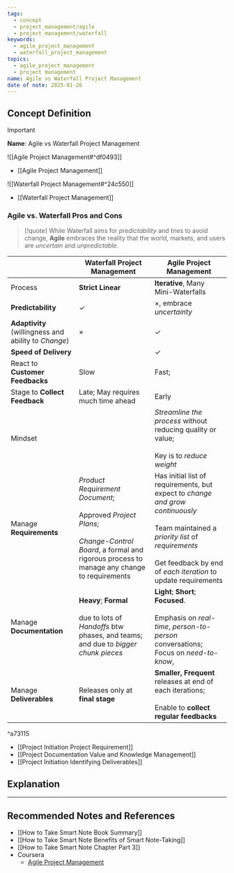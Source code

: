 ```yaml
---
tags:
  - concept
  - project_management/agile
  - project_management/waterfall
keywords:
  - agile_project_management
  - waterfall_project_management
topics:
  - agile_project_management
  - project management
name: Agile vs Waterfall Project Management
date of note: 2025-01-26
---
```


## Concept Definition

>[!important]
>**Name**: Agile vs Waterfall Project Management

![[Agile Project Management#^df0493]]

- [[Agile Project Management]]

![[Waterfall Project Management#^24c550]]

- [[Waterfall Project Management]]

### Agile vs. Waterfall Pros and Cons

>[!quote]
>While Waterfall aims for *predictability* and tries to avoid change, **Agile** embraces the reality that the world, markets, and users are *uncertain* and *unpredictable*.


|                                                      | **Waterfall Project Management**                                                                                                                                    | **Agile Project Management**                                                                                                                                                                                     |
| ---------------------------------------------------- | ------------------------------------------------------------------------------------------------------------------------------------------------------------------- | ---------------------------------------------------------------------------------------------------------------------------------------------------------------------------------------------------------------- |
| Process                                              | **Strict Linear**                                                                                                                                                   | **Iterative**, Many Mini-Waterfalls                                                                                                                                                                              |
| **Predictability**                                   | $\checkmark$                                                                                                                                                        | $\times$, embrace *uncertainty*                                                                                                                                                                                  |
| **Adaptivity** (willingness and ability to *Change*) | $\times$                                                                                                                                                            | $\checkmark$                                                                                                                                                                                                     |
| **Speed of Delivery**                                |                                                                                                                                                                     | $\checkmark$                                                                                                                                                                                                     |
| React to **Customer Feedbacks**                      | Slow                                                                                                                                                                | Fast;                                                                                                                                                                                                            |
| Stage to **Collect Feedback**                        | Late; May requires much time ahead                                                                                                                                  | Early                                                                                                                                                                                                            |
| Mindset                                              |                                                                                                                                                                     | *Streamline the process* without reducing quality or value; <br><br>Key is to *reduce weight*                                                                                                                    |
| Manage **Requirements**                              | *Product Requirement Document*; <br><br>Approved *Project Plans*;<br><br>*Change-Control Board*, a formal and rigorous process to manage any change to requirements | Has initial list of requirements, but expect to *change and grow continuously*<br><br>Team maintained a *priority list* of *requirements* <br><br>Get feedback by end of *each iteration* to update requirements |
| Manage **Documentation**                             | **Heavy**; **Formal** <br><br>due to lots of *Handoffs* btw phases, and teams; and due to *bigger chunk pieces*                                                     | **Light**; **Short**; **Focused**. <br><br>Emphasis on *real-time*, *person-to-person* conversations; Focus on *need-to-know*,                                                                                   |
| Manage **Deliverables**                              | Releases only at **final stage**                                                                                                                                    | **Smaller,  Frequent** releases at end of each iterations; <br><br>Enable to **collect regular feedbacks**                                                                                                       |

^a73115

- [[Project Initiation Project Requirement]]
- [[Project Documentation Value and Knowledge Management]]
- [[Project Initiation Identifying Deliverables]]




## Explanation




-----------
##  Recommended Notes and References


- [[How to Take Smart Note Book Summary]]
- [[How to Take Smart Note Benefits of Smart Note-Taking]]
- [[How to Take Smart Note Chapter Part 3]]
- Coursera
	- [Agile Project Management](https://www.coursera.org/learn/agile-project-management/home/welcome)